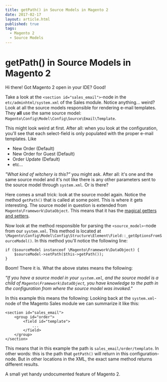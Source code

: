```yaml
---
title: getPath() in Source Models in Magento 2
date: 2017-02-17
layout: article.html
published: true
tags:
  - Magento 2
  - Source Models
---
```


# getPath() in Source Models in Magento 2

Hi there! Got Magento 2 open in your IDE? Good!

Take a look at the `<section id="sales_email">`-node in the `etc/adminhtml/system.xml` of the Sales module.
Notice anything... weird? Look at all the source models responsible for rendering e-mail templates.
They **all** use the same source model: `Magento\Config\Model\Config\Source\Email\Template`.

This might look weird at first. After all: when you look at the configuration, you'll see that
each select-field is only populated with the proper e-mail templates. Like

- New Order (Default)
- New Order for Guest (Default)
- Order Update (Default)
- etc...

_"What kind of witchery is this?"_ you might ask. After all: it's one and the same source model and
it's not like there is any other parameters sent to the source model through `system.xml`. Or is there?

Here comes a small trick: look at the source model again. Notice the method `getPath()` that is called at some point.
This is where it gets interesting. The source model in question is extended from `Magento\Framework\DataObject`.
This means that it has the [magical getters and setters](https://gielberkers.com/magentos-magical-getters-setters-demystified/).

Now look at the method responsible for parsing the `<source_model>`-node from our `system.xml`. This
method is located at `\Magento\Config\Model\Config\Structure\Element\Field::_getOptionsFromSourceModel()`.
In this method you'll notice the following line:

    if ($sourceModel instanceof \Magento\Framework\DataObject) {
        $sourceModel->setPath($this->getPath());
    }

Boom! There it is. What the above states means the following:

_"If you have a source model in your `system.xml`, and the source model is a child of `Magento\Framework\DataObject`,
you have knowledge to the path in the configuration from where the source model was invoked."_

In this example this means the following: Looking back at the `system.xml`-node of the Magento Sales
module we can summarize it like this:

    <section id="sales_email">
        <group id="order">
            <field id="template">
                ...
            </field>
        </group>
    </section>
    
This means that in this example the path is `sales_email/order/template`. In other words: this is the 
path that `getPath()` will return in this configuration-node. But in other locations in the XML, the
exact same method returns different results.

A small yet handy undocumented feature of Magento 2.